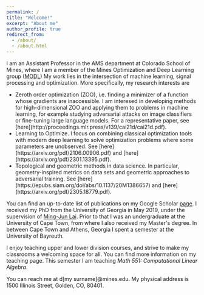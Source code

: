 ```yaml
---
permalink: /
title: "Welcome!"
excerpt: "About me"
author_profile: true
redirect_from:
  - /about/
  - /about.html
---
```


 I am an Assistant Professor in the AMS department at Colorado School of Mines, where I am a member of the Mines Optimization and Deep Learning group ([MODL](https://ams.mines.edu/optimization-and-deep-learning/)) My work lies in the intersection of machine learning, signal processing and optimization. More specifically, my research interests are

 <ul>
  <li> Zeroth order optimization (ZOO), i.e. finding a minimizer of a function whose gradients are inaccessible. I am interesed in developing methods for high-dimensional ZOO and applying them to  problems in machine learning, for example studying adversarial attacks on image classifiers or fine-tuning large language models. For a representative paper, see [here](http://proceedings.mlr.press/v139/cai21d/cai21d.pdf).</li>
  <li> Learning to Optimize. I focus on combining classical optimization tools with modern deep learning to solve optimization problems where some parameters are unobserved. See [here](https://arxiv.org/pdf/2106.00906.pdf) and [here](https://arxiv.org/pdf/2301.13395.pdf). </li>
  <li> Topological and geometric methods in data science. In particular, geometry-inspired metrics on data sets and geometric approaches to adversarial training. See [here](https://epubs.siam.org/doi/abs/10.1137/20M1386657) and [here](https://arxiv.org/pdf/2305.18779.pdf). </li>
  </ul>

You can find an up-to-date list of publications on my Google Scholar [page](https://scholar.google.ca/citations?user=kP12IskAAAAJ&hl=en). I received my PhD from the University of Georgia in May 2019, under the supervision of [Ming-Jun Lai](http://alpha.math.uga.edu/~mjlai/). Prior to that I was an undergraduate at the University of Cape Town, from where I also received my Master's degree. In between Cape Town and Athens, Georgia I spent a semester at the University of Bayreuth.

 I enjoy teaching upper and lower division courses, and strive to make my classrooms a welcoming space for all. You can find more information on my teaching page. This semester I am teaching *Math 551: Computational Linear Algebra*.

You can reach me at d[my surname]@mines.edu. My physical address is 1500 Illinois Street, Golden, CO, 80401.
